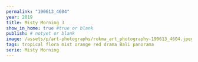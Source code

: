 ```yaml
---
permalink: "190613_4604"
year: 2019
title: Misty Morning 3
show_in_home: true #true or blank
publish: # notyet or blank
image: /assets/p/art-photographs/rokma_art_photography-190613_4604.jpeg
tags: tropical flora mist orange red drama Bali panorama
serie: Misty Morning
---
```

